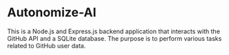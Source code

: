 # Autonomize-AI
This is a Node.js and Express.js backend application that interacts with the GitHub API and a SQLite database. The purpose is to perform various tasks related to GitHub user data.
